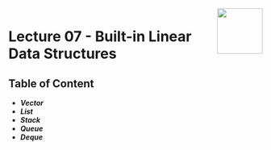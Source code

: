 <img align="right" width="90" height="90" src="https://github.com/cs-MohamedAyman/Computer-Science-Textbooks/blob/master/logos/data-structures.jpg">

# Lecture 07 - Built-in Linear Data Structures

## Table of Content

- ***Vector***
- ***List***
- ***Stack***
- ***Queue***
- ***Deque***
